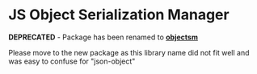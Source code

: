# JS Object Serialization Manager
**DEPRECATED** - Package has been renamed to [**objectsm**](https://www.npmjs.com/package/objectsm)

Please move to the new package as this library name did not fit well and was easy to confuse for "json-object"
